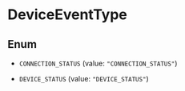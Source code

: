 

# DeviceEventType

## Enum


* `CONNECTION_STATUS` (value: `"CONNECTION_STATUS"`)

* `DEVICE_STATUS` (value: `"DEVICE_STATUS"`)




